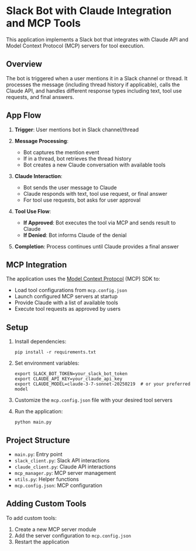 # Slack Bot with Claude Integration and MCP Tools

This application implements a Slack bot that integrates with Claude API and Model Context Protocol (MCP) servers for tool execution.

## Overview

The bot is triggered when a user mentions it in a Slack channel or thread. It processes the message (including thread history if applicable), calls the Claude API, and handles different response types including text, tool use requests, and final answers.

## App Flow

1. **Trigger**: User mentions bot in Slack channel/thread
2. **Message Processing**:
   - Bot captures the mention event
   - If in a thread, bot retrieves the thread history
   - Bot creates a new Claude conversation with available tools

3. **Claude Interaction**:
   - Bot sends the user message to Claude
   - Claude responds with text, tool use request, or final answer
   - For tool use requests, bot asks for user approval

4. **Tool Use Flow**:
   - **If Approved**: Bot executes the tool via MCP and sends result to Claude
   - **If Denied**: Bot informs Claude of the denial

5. **Completion**: Process continues until Claude provides a final answer

## MCP Integration

The application uses the [Model Context Protocol](https://modelcontextprotocol.io/) (MCP) SDK to:

- Load tool configurations from `mcp.config.json`
- Launch configured MCP servers at startup
- Provide Claude with a list of available tools
- Execute tool requests as approved by users

## Setup

1. Install dependencies:
   ```
   pip install -r requirements.txt
   ```

2. Set environment variables:
   ```
   export SLACK_BOT_TOKEN=your_slack_bot_token
   export CLAUDE_API_KEY=your_claude_api_key
   export CLAUDE_MODEL=claude-3-7-sonnet-20250219  # or your preferred model
   ```

3. Customize the `mcp.config.json` file with your desired tool servers

4. Run the application:
   ```
   python main.py
   ```

## Project Structure

- `main.py`: Entry point
- `slack_client.py`: Slack API interactions
- `claude_client.py`: Claude API interactions
- `mcp_manager.py`: MCP server management
- `utils.py`: Helper functions
- `mcp.config.json`: MCP configuration

## Adding Custom Tools

To add custom tools:

1. Create a new MCP server module
2. Add the server configuration to `mcp.config.json`
3. Restart the application
